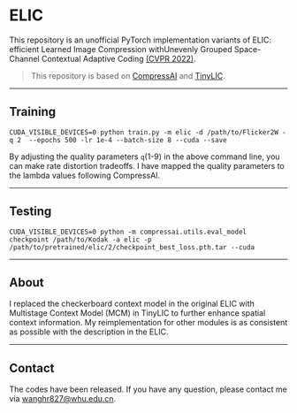 # ELIC
This repository is an unofficial PyTorch implementation variants of ELIC: efficient Learned Image Compression withUnevenly Grouped Space-Channel Contextual Adaptive Coding [(CVPR 2022)](https://openaccess.thecvf.com/content/CVPR2022/html/He_ELIC_Efficient_Learned_Image_Compression_With_Unevenly_Grouped_Space-Channel_Contextual_CVPR_2022_paper.html).

>  This repository is based on [CompressAI](https://github.com/InterDigitalInc/CompressAI) and [TinyLIC](https://github.com/lumingzzz/TinyLIC).

---
## Training

```
CUDA_VISIBLE_DEVICES=0 python train.py -m elic -d /path/to/Flicker2W -q 2  --epochs 500 -lr 1e-4 --batch-size 8 --cuda --save
```
By adjusting the quality parameters ```q```(1-9) in the above command line, you can make rate distortion tradeoffs. I have mapped the quality parameters to the lambda values following CompressAI.

---
## Testing

```
CUDA_VISIBLE_DEVICES=0 python -m compressai.utils.eval_model checkpoint /path/to/Kodak -a elic -p /path/to/pretrained/elic/2/checkpoint_best_loss.pth.tar --cuda
```


---
## About

I replaced the checkerboard context model in the original ELIC with Multistage Context Model (MCM) in TinyLIC to further enhance spatial context information. My reimplementation for other modules is as consistent as possible with the description in the ELIC.

---

## Contact

The codes have been released. If you have any question, please contact me via wanghr827@whu.edu.cn.
